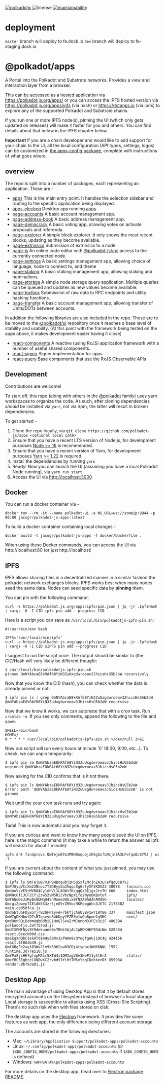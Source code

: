 [![polkadotjs](https://img.shields.io/badge/polkadot-js-orange?style=flat-square)](https://polkadot.js.org)
![license](https://img.shields.io/badge/License-Apache%202.0-blue?logo=apache&style=flat-square)
[![maintainability](https://img.shields.io/codeclimate/maintainability-percentage/polkadot-js/apps?logo=code-climate&style=flat-square)](https://codeclimate.com/github/polkadot-js/apps)

# deployment
`master` branch will deploy to fe.dock.io
`dev` branch will deploy to fe-staging.dock.io

# @polkadot/apps

A Portal into the Polkadot and Substrate networks. Provides a view and interaction layer from a browser.

This can be accessed as a hosted application via https://polkadot.js.org/apps/ or you can access the IPFS hosted version via https://polkadot.js.org/apps/ipfs (via hash) or https://dotapps.io (via ipns) to explore any of the supported Polkadot and Substrate chains.

If you run one or more IPFS node(s), pinning the UI (which only gets updated on releases) will make it faster for you and others. You can find details about that below in the IPFS chapter below.

**Important** If you are a chain developer and would like to add support for your chain to the UI, all the local configuration (API types, settings, logos) can be customized in [the apps-config package](packages/apps-config#README.md), complete with instructions of what goes where.

## overview

The repo is split into a number of packages, each representing an application. These are -

- [apps](packages/apps/) This is the main entry point. It handles the selection sidebar and routing to the specific application being displayed.
- [apps-electron](packages/apps-electron/) Desktop app running [apps](packages/apps/).
- [page-accounts](packages/page-accounts/) A basic account management app.
- [page-address-book](packages/page-address-book/) A basic address management app.
- [page-democracy](packages/page-democracy/) A basic voting app, allowing votes on activate proposals and referenda.
- [page-explorer](packages/page-explorer/) A simple block explorer. It only shows the most recent blocks, updating as they become available.
- [page-extrinsics](packages/page-extrinsics/) Submission of extrinsics to a node.
- [page-js](packages/page-js/) An online code editor with [@polkadot-js/api](https://github.com/polkadot-js/api/tree/master/packages/api) access to the currently connected node.
- [page-settings](packages/page-settings/) A basic settings management app, allowing choice of language, node to connect to, and theme
- [page-staking](packages/page-staking/) A basic staking management app, allowing staking and nominations.
- [page-storage](packages/page-storage/) A simple node storage query application. Multiple queries can be queued and updates as new values become available.
- [page-toolbox](packages/page-toolbox/) Submission of raw data to RPC endpoints and utility hashing functions.
- [page-transfer](packages/page-transfer/) A basic account management app, allowing transfer of Units/DOTs between accounts.

In addition the following libraries are also included in the repo. These are to be moved to the [@polkadot/ui](https://github.com/polkadot-js/ui/) repository once it reaches a base level of stability and usability. (At this point with the framework being tested on the apps above, it makes development easier having it close)

- [react-components](packages/react-components/) A reactive (using RxJS) application framework with a number of useful shared components.
- [react-signer](packages/react-signer/) Signer implementation for apps.
- [react-query](packages/react-query) Base components that use the RxJS Observable APIs

## Development

Contributions are welcome!

To start off, this repo (along with others in the [@polkadot](https://github.com/polkadot-js/) family) uses yarn workspaces to organize the code. As such, after cloning dependencies _should_ be installed via `yarn`, not via npm, the latter will result in broken dependencies.

To get started -

1. Clone the repo locally, via `git clone https://github.com/polkadot-js/apps <optional local path>`
2. Ensure that you have a recent LTS version of Node.js, for development purposes [Node >= 16](https://nodejs.org/en/) is recommended.
3. Ensure that you have a recent version of Yarn, for development purposes [Yarn >= 1.22](https://yarnpkg.com/docs/install) is required.
4. Install the dependencies by running `yarn`
5. Ready! Now you can launch the UI (assuming you have a local Polkadot Node running), via `yarn run start`
6. Access the UI via [http://localhost:3000](http://localhost:3000)

## Docker

You can run a docker container via -

```
docker run --rm -it --name polkadot-ui -e WS_URL=ws://someip:9944 -p 80:80 jacogr/polkadot-js-apps:latest
```

To build a docker container containing local changes -

```
docker build -t jacogr/polkadot-js-apps -f docker/Dockerfile .
```

When using these Docker commands, you can access the UI via http://localhost:80 (or just http://localhost)

## IPFS

IPFS allows sharing files in a decentralized manner in a similar fashion the polkadot network exchanges blocks. IPFS works best when many nodes seed the same data. Nodes can seed specific data by **pinning** them.

You can pin with the following command:

```
curl -s https://polkadot.js.org/apps/ipfs/pin.json | jq -jr .IpfsHash | xargs -0 -I CID ipfs pin add --progress CID
```

Here is a script you can save as `/usr/local/bin/polkadotjs-ipfs-pin.sh`:

```
#!/usr/bin/env bash

IPFS='/usr/local/bin/ipfs'
curl -s https://polkadot.js.org/apps/ipfs/pin.json | jq -jr .IpfsHash | xargs -0 -I CID $IPFS pin add --progress CID
```

I suggest to run the script once. The output should be similar to (the CID/Hash will very likely be different though):
```
$ /usr/local/bin/polkadotjs-ipfs-pin.sh
pinned QmNYAbzaE8kRAf68YiN3ZuUxgdwroeav3JhicsHsG5b2oW recursively
```

Now that you know the CID (hash), you can check whether the data is already pinned or not:
```
$ ipfs pin ls | grep QmNYAbzaE8kRAf68YiN3ZuUxgdwroeav3JhicsHsG5b2oW
QmNYAbzaE8kRAf68YiN3ZuUxgdwroeav3JhicsHsG5b2oW recursive
```

Now that we know it works, we can automate that with a cron task. Run `crontab -e`.
If you see only comments, append the following to the file and save:
```
SHELL=/bin/bash
HOME=/
0 * * * * /usr/local/bin/polkadotjs-ipfs-pin.sh >/dev/null 2>&1
```

Now our script will run every hours at minute '0' (8:00, 9:00, etc...). To check, we can unpin temporarily:
```
$ ipfs pin rm QmNYAbzaE8kRAf68YiN3ZuUxgdwroeav3JhicsHsG5b2oW
unpinned QmNYAbzaE8kRAf68YiN3ZuUxgdwroeav3JhicsHsG5b2oW
```

Now asking for the CID confirms that is it not there.
```
$ ipfs pin ls QmNYAbzaE8kRAf68YiN3ZuUxgdwroeav3JhicsHsG5b2oW
Error: path 'QmNYAbzaE8kRAf68YiN3ZuUxgdwroeav3JhicsHsG5b2oW' is not pinned
```

Wait until the your cron task runs and try again:
```
$ ipfs pin ls QmNYAbzaE8kRAf68YiN3ZuUxgdwroeav3JhicsHsG5b2oW
QmNYAbzaE8kRAf68YiN3ZuUxgdwroeav3JhicsHsG5b2oW recursive
```

Tada! This is now automatic and you may forget it.

If you are curious and want to know how many people seed the UI on IPFS, here is the magic command (it may take a while to return the answer as ipfs will search for about 1 minute):
```
ipfs dht findprovs QmTejwB7mJPBHBoqubjzHSgSxfLMcjnZA3LFefqoQc87VJ | wc -l
```

If you are current about the content of what you just pinned, you may use the following command:
```
$ ipfs ls QmTejwB7mJPBHBoqubjzHSgSxfLMcjnZA3LFefqoQc87VJ
QmPJGyqVCcXm238noz7TZDByyGa35qqc8g6sfyXF3KDXZ3 38078   favicon.ico
QmdouVsVE9rMVB84Cy1ehVi1LAGW1fKcqqQxSEjgxJrv7H 668     index.html
QmWHcGf1JCFZCYjZsw52vM5RiJVbcNpX1fo2NyoBKBvtuf -       ipfs/
QmT6NwDsJzMyBs6bMq845nMumeJWbixBfNXA9hdAhAMdSG -       locales/
QmcgiZpwvpT1E1dkSS3zr5je89rZRVocNKPebgWhn3JVTC 2178582 main.ce05dfca.js
QmdnEtuhFDyw5Tjr82bFPzyveFrbkYjJAnUvBvzwT18YGG 337     manifest.json
QmW7gDKHbmtD7sRTqsvyo84bDpyYPZR3w1wQo8pme2q5HC -       next/
Qmd8UnRQiBobm4qb6dhiC1HoQ7SvwZrWJenoN3JPEV3iiF 480594  polkadotjs.3af757ad.js
QmUfXPMfNys8Y8dekuankBx7BHiSAjALCpBDKH6F5DdcNm 628284  react.0cecb00d.css
QmSEgXdQbC1ek9Td1mHy3BRvJpfWHm9zQYegTgAUj1QC4g 924156  react.8f083b49.js
QmfGBgFe2aqf83Wv21m9k5DH2ew89CDj4tydoxJWdK6NNL 1552    runtime.3d77e510.js
QmYPa8jcHH7gfopMALr5XTW4i1QM2xgVBe3NeP11y3tErA -       static/
QmeYBC5EgbccC8NEwXC2rvbd93YiHtTM5xYzqCDohXerDf 859984  vendor.8b793a81.js
```

## Desktop App

The main advantage of using Desktop App is that it by default stores encrypted accounts on the filesystem instead of browser's local storage.
Local storage is susceptible to attacks using XSS (Cross-Site Scripting). There's no such risk when with files stored on disk.

The desktop app uses the [Electron](https://www.electronjs.org/) framework. It provides the same features as web app, the only difference
being different account storage.

The accounts are stored in the following directories:
* Mac: `~/Library/Application Support/polkadot-apps/polkadot-accounts`
* Linux: `~/.config/polkadot-apps/polkadot-accounts` (or `$XDG_CONFIG_HOME/polkadot-apps/polkadot-accounts` if `$XDG_CONFIG_HOME` is defined)
* Windows: `%APPDATA%\polkadot-apps\polkadot-accounts`

For more details on the desktop app, head over to [Electron package README](https://github.com/polkadot-js/apps/blob/master/packages/apps-electron/README.md).
